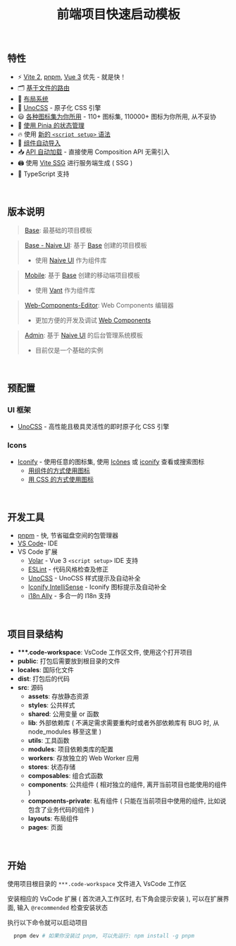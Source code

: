 <h1 align="center">
  前端项目快速启动模板
</h1>

<br>

## 特性

- ⚡️ [Vite 2](https://github.com/vitejs/vite), [pnpm](https://pnpm.io), [Vue 3](https://github.com/vuejs/core) 优先 - 就是快！
- 🗂 [基于文件的路由](https://github.com/hannoeru/vite-plugin-pages)
- 📑 [布局系统](https://github.com/JohnCampionJr/vite-plugin-vue-layouts)
- 🎨 [UnoCSS](https://github.com/unocss/unocss) - 原子化 CSS 引擎
- 😃 [各种图标集为你所用](https://github.com/iconify/icon-sets) - 110+ 图标集, 110000+ 图标为你所用, 从不妥协
- 🍍 [使用 Pinia 的状态管理](https://pinia.vuejs.org)
- 🔥 使用 [新的 `<script setup>` 语法](https://github.com/vuejs/rfcs/pull/227)
- 📲 [组件自动导入](https://github.com/antfu/unplugin-vue-components)
- 📥 [API 自动加载](https://github.com/antfu/unplugin-auto-import) - 直接使用 Composition API 无需引入
- 🖨 使用 [Vite SSG](https://github.com/antfu/vite-ssg) 进行服务端生成 ( SSG )
- 🦾 TypeScript 支持

<br>

## 版本说明

> [Base](https://github.com/MoomFE-Starter-Template/Base): 最基础的项目模板

> [Base - Naive UI](https://github.com/MoomFE-Starter-Template/Base-Naive-UI): 基于 [Base](./Base/) 创建的项目模板
>   - 使用 [Naive UI](https://www.naiveui.com/zh-CN/os-theme) 作为组件库

> [Mobile](https://github.com/MoomFE-Starter-Template/Mobile): 基于 [Base](./Base/) 创建的移动端项目模板
>   - 使用 [Vant](https://vant-contrib.gitee.io/vant/#/zh-CN) 作为组件库

> [Web-Components-Editor](https://github.com/MoomFE-Starter-Template/Web-Components-Editor): Web Components 编辑器
>   - 更加方便的开发及调试 [Web Components](https://developer.mozilla.org/zh-CN/docs/Web/Web_Components)

> [Admin](./Admin/): 基于 [Naive UI](https://github.com/MoomFE-Starter-Template/Admin) 的后台管理系统模板
>   - 目前仅是一个基础的实例

<br>

## 预配置

### UI 框架
  - [UnoCSS](https://github.com/unocss/unocss) - 高性能且极具灵活性的即时原子化 CSS 引擎

### Icons
  - [Iconify](https://iconify.design/) - 使用任意的图标集, 使用 [Icônes](https://icones.netlify.app/) 或 [iconify](https://icon-sets.iconify.design/) 查看或搜索图标
    - [用组件的方式使用图标](https://github.com/antfu/unplugin-icons)
    - [用 CSS 的方式使用图标](https://github.com/antfu/unocss/tree/main/packages/preset-icons)

<br>

## 开发工具

- [pnpm](https://pnpm.js.org/) - 快, 节省磁盘空间的包管理器
- [VS Code](https://code.visualstudio.com/)- IDE
- VS Code 扩展
  - [Volar](https://marketplace.visualstudio.com/items?itemName=johnsoncodehk.volar) - Vue 3 `<script setup>` IDE 支持
  - [ESLint](https://marketplace.visualstudio.com/items?itemName=dbaeumer.vscode-eslint) - 代码风格检查及修正
  - [UnoCSS](https://marketplace.visualstudio.com/items?itemName=antfu.unocss) - UnoCSS 样式提示及自动补全
  - [Iconify IntelliSense](https://marketplace.visualstudio.com/items?itemName=antfu.iconify) - Iconify 图标提示及自动补全
  - [i18n Ally](https://marketplace.visualstudio.com/items?itemName=lokalise.i18n-ally) - 多合一的 I18n 支持

<br>

## 项目目录结构

- **\*\*\*.code-workspace**: VsCode 工作区文件, 使用这个打开项目
- **public**: 打包后需要放到根目录的文件
- **locales**: 国际化文件
- **dist**: 打包后的代码
- **src**: 源码
  - **assets**: 存放静态资源
  - **styles**: 公共样式
  - **shared**: 公用变量 or 函数
  - **lib**: 外部依赖库 ( 不满足需求需要重构时或者外部依赖库有 BUG 时, 从 node_modules 移至这里 )
  - **utils**: 工具函数
  - **modules**: 项目依赖类库的配置
  - **workers**: 存放独立的 Web Worker 应用
  - **stores**: 状态存储
  - **composables**: 组合式函数
  - **components**: 公共组件 ( 相对独立的组件, 离开当前项目也能使用的组件 )
  - **components-private**: 私有组件 ( 只能在当前项目中使用的组件, 比如说包含了业务代码的组件 )
  - **layouts**: 布局组件
  - **pages**: 页面

<br>

## 开始

使用项目根目录的 `***.code-workspace` 文件进入 VsCode 工作区

安装相应的 VsCode 扩展 ( 首次进入工作区时, 右下角会提示安装 ), 可以在扩展界面, 输入 `@recommended` 检查安装状态

执行以下命令就可以启动项目

```bash
  pnpm dev # 如果你没装过 pnpm, 可以先运行: npm install -g pnpm
```